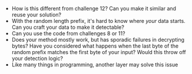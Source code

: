 * How is this different from challenge 12? Can you make it similar and
  reuse your solution?
* With the random length prefix, it's hard to know where *your* data
  starts. Can you craft your data to make it detectable?
* Can you use the code from challenges 8 or 11?
* Does your method mostly work, but has sporadic failures in decrypting
  bytes? Have you considered what happens when the last byte of the
random prefix matches the first byte of your input? Would this throw off
your detection logic?
* Like many things in programming, another layer may solve this issue
